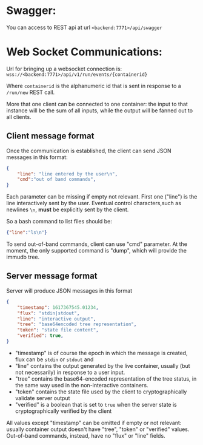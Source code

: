# Swagger:
You can access to REST api at url `<backend:7771>/api/swagger`

# Web Socket Communications:
Url for bringing up a websocket connection is:
`wss://<backend:7771>/api/v1/run/events/{containerid}` 

Where `containerid` is the alphanumeric id that is sent in response to a `/run/new` REST call.

More that one client can be connected to one container: the input to that instance will be the sum of all inputs, while the output will be fanned out to all clients.

## Client message format
Once the communication is established, the client can send JSON messages in this format:
```json
{
	"line": "line entered by the user\n",
	"cmd":"out of band commands",
}
```
Each parameter can be missing if empty not relevant. First one ("line") is the line interactively sent by the user. Eventual control characters,such as newlines `\n`, **must** be explicitly sent by the client.

So a bash command to list files should be:
```json
{"line":"ls\n"}
```

To send out-of-band commands, client can use "cmd" parameter. At the moment, the only supported command is "dump", which will provide the immudb tree.

## Server message format
Server will produce JSON messages in this format
```json
{
	"timestamp": 1617367545.01234,
	"flux": "stdin|stdout",
	"line": "interactive output",
	"tree": "base64encoded tree representation",
	"token": "state file content",
	"verified": true,
}
```

 - "timestamp" is of course the epoch in which the message is created, flux can be `stdin` or `stdout` and
 - "line" contains the output generated by the live container, usually (but not necessarily) in response to a user input. 
 - "tree" contains the base64-encoded representation of the tree status, in the same way used in the non-interactive containers.
 - "token" contains the state file used by the client to cryptographically validate server output
 - "verified" is a boolean that is set to `true` when the server state is cryptographically verified by the client
 
All values except "timestamp" can be omitted if empty or not relevant: usually container output doesn't have "tree", "token" or "verified" values. Out-of-band commands, instead, have no "flux" or "line" fields.
